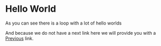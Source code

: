 # Hello World
As you can see there is a loop with a lot of hello worlds

And because we do not have a next link here we will provide you with a [Previous](/introduction/hello) link.

